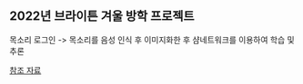 ## 2022년 브라이튼 겨울 방학 프로젝트
 목소리 로그인 -> 목소리를 음성 인식 후 이미지화한 후 샴네트워크를 이용하여 학습 및 추론
 
 [참조 자료](https://metar.tistory.com/entry/%EC%BD%94%EB%9E%A9%EC%9D%84-%EC%9D%B4%EC%9A%A9%ED%95%9C-%EC%83%B4-%EB%84%A4%ED%8A%B8%EC%9B%8C%ED%81%AC-%EA%B5%AC%ED%98%84)
